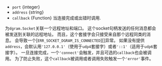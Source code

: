 <!-- YAML
added: v12.0.0
-->

* `port` {integer}
* `address` {string}
* `callback` {Function} 当连接完成或出错时调用.

为`dgram.Socket`关联一个远程地址和端口。
这个socket句柄发送的任何消息都会被发送到关联的远程地址。
而且，这个套接字会只接受来自那个远程同类的消息。
会导致一个[`ERR_SOCKET_DGRAM_IS_CONNECTED`][]异常。
如果没有提供`address`，会默认用`'127.0.0.1'`（使用于`udp4`套接字）或者`'::1'`（适用于`udp6`套接字）。
一旦连接完成，一个`'connect'`会触发，并且可选的`callback`也会被调用。
为了防止失败，这个`callback`被调用或者调用失败触发一个`'error'`事件。
